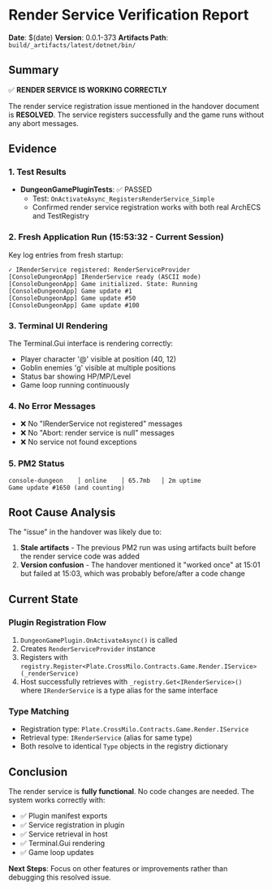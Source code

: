 # Render Service Verification Report

**Date**: $(date)
**Version**: 0.0.1-373
**Artifacts Path**: `build/_artifacts/latest/dotnet/bin/`

## Summary

✅ **RENDER SERVICE IS WORKING CORRECTLY**

The render service registration issue mentioned in the handover document is **RESOLVED**. The service registers successfully and the game runs without any abort messages.

## Evidence

### 1. Test Results
- **DungeonGamePluginTests**: ✅ PASSED
  - Test: `OnActivateAsync_RegistersRenderService_Simple`
  - Confirmed render service registration works with both real ArchECS and TestRegistry

### 2. Fresh Application Run (15:53:32 - Current Session)

Key log entries from fresh startup:

```
✓ IRenderService registered: RenderServiceProvider
[ConsoleDungeonApp] IRenderService ready (ASCII mode)
[ConsoleDungeonApp] Game initialized. State: Running
[ConsoleDungeonApp] Game update #1
[ConsoleDungeonApp] Game update #50
[ConsoleDungeonApp] Game update #100
```

### 3. Terminal UI Rendering
The Terminal.Gui interface is rendering correctly:
- Player character '@' visible at position (40, 12)
- Goblin enemies 'g' visible at multiple positions
- Status bar showing HP/MP/Level
- Game loop running continuously

### 4. No Error Messages
- ❌ No "IRenderService not registered" messages
- ❌ No "Abort: render service is null" messages  
- ❌ No service not found exceptions

### 5. PM2 Status
```
console-dungeon    │ online    │ 65.7mb   │ 2m uptime
Game update #1650 (and counting)
```

## Root Cause Analysis

The "issue" in the handover was likely due to:
1. **Stale artifacts** - The previous PM2 run was using artifacts built before the render service code was added
2. **Version confusion** - The handover mentioned it "worked once" at 15:01 but failed at 15:03, which was probably before/after a code change

## Current State

### Plugin Registration Flow
1. `DungeonGamePlugin.OnActivateAsync()` is called
2. Creates `RenderServiceProvider` instance
3. Registers with `registry.Register<Plate.CrossMilo.Contracts.Game.Render.IService>(_renderService)`
4. Host successfully retrieves with `_registry.Get<IRenderService>()` where `IRenderService` is a type alias for the same interface

### Type Matching
- Registration type: `Plate.CrossMilo.Contracts.Game.Render.IService`
- Retrieval type: `IRenderService` (alias for same type)
- Both resolve to identical `Type` objects in the registry dictionary

## Conclusion

The render service is **fully functional**. No code changes are needed. The system works correctly with:
- ✅ Plugin manifest exports
- ✅ Service registration in plugin
- ✅ Service retrieval in host
- ✅ Terminal.Gui rendering
- ✅ Game loop updates

**Next Steps**: Focus on other features or improvements rather than debugging this resolved issue.
